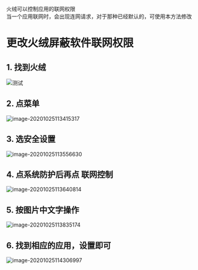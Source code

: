 火绒可以控制应用的联网权限  
当一个应用联网时，会出现连网请求，对于那种已经默认的，可使用本方法修改  
<!--more-->
# **更改火绒屏蔽软件联网权限**

## 1. 找到火绒

![测试](https://gitee.com/learn1999/image/raw/master//Typora/image-20201025113205846.png)

## 2. 点菜单

![image-20201025113415317](https://gitee.com/learn1999/image/raw/master//Typora/image-20201025113415317.png)

## 3. 选安全设置

![image-20201025113556630](https://gitee.com/learn1999/image/raw/master//Typora/image-20201025113556630.png)

## 4. 点系统防护后再点 联网控制

![image-20201025113640814](https://gitee.com/learn1999/image/raw/master//Typora/image-20201025113640814.png)

## 5. 按图片中文字操作

![image-20201025113835174](https://gitee.com/learn1999/image/raw/master//Typora/image-20201025113835174.png)

## 6. 找到相应的应用，设置即可

![image-20201025114306997](https://gitee.com/learn1999/image/raw/master//Typora/image-20201025114306997.png)
